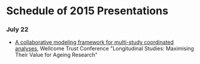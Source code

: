 Schedule of 2015 Presentations
============

### July 22
 * [A collaborative modeling framework for multi-study coordinated analyses](http://htmlpreview.github.io/?https://raw.githubusercontent.com/IALSA/IALSA-2015-Portland/master/talks/2015_presentations/22_July/A%20Collaborative%20Modeling%20Framework%20for%20Multi-Study%20Coordinated%20Analyses.html#/), Wellcome Trust Conference "Longitudinal Studies: Maximising Their Value for Ageing Research"
